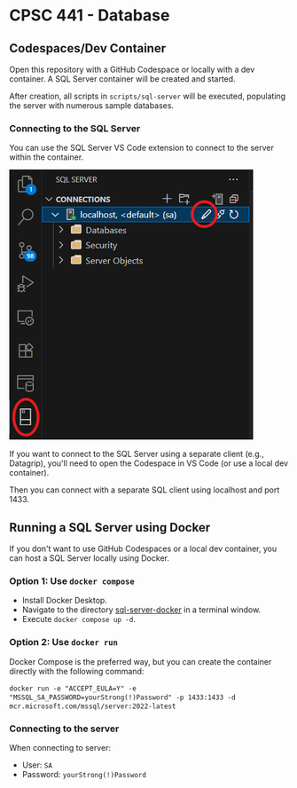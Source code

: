 # CPSC 441 - Database

## Codespaces/Dev Container

Open this repository with a GitHub Codespace or locally with a dev container. A SQL Server container will be created and started.

After creation, all scripts in `scripts/sql-server` will be executed, populating the server with numerous sample databases.

### Connecting to the SQL Server

You can use the SQL Server VS Code extension to connect to the server within the container.

![](./docs/img/sql-server-extension.png)

If you want to connect to the SQL Server using a separate client (e.g., Datagrip), you'll need to open the Codespace in VS Code (or use a local dev container).

Then you can connect with a separate SQL client using localhost and port 1433.

## Running a SQL Server using Docker

If you don't want to use GitHub Codespaces or a local dev container, you can host a SQL Server locally using Docker.

### Option 1: Use `docker compose`

- Install Docker Desktop.
- Navigate to the directory [sql-server-docker](./sql-server-docker/) in a terminal window.
- Execute `docker compose up -d`.

### Option 2: Use `docker run`

Docker Compose is the preferred way, but you can create the container directly with the following command:

```
docker run -e "ACCEPT_EULA=Y" -e "MSSQL_SA_PASSWORD=yourStrong(!)Password" -p 1433:1433 -d mcr.microsoft.com/mssql/server:2022-latest
```

### Connecting to the server

When connecting to server:

- User: `SA`
- Password: `yourStrong(!)Password`

